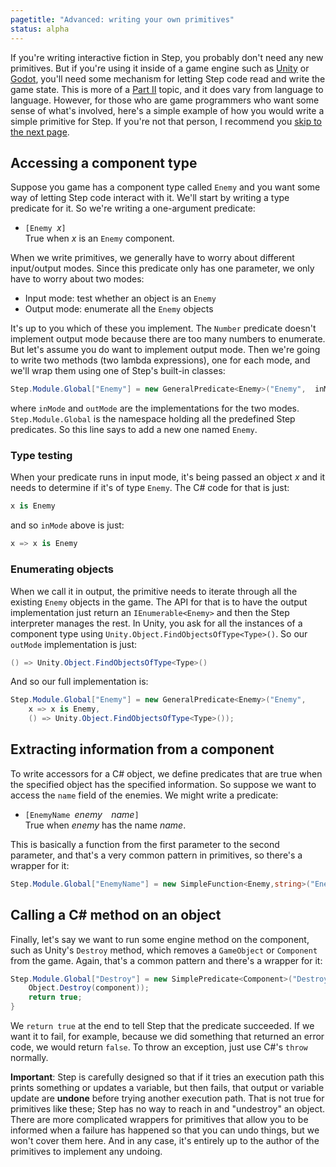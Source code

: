 ```yaml
---
pagetitle: "Advanced: writing your own primitives"
status: alpha
---
```

If you're writing interactive fiction in Step, you probably don't need any new primitives.  But if you're using it inside of a game engine such as [Unity](https://unity.com/) or [Godot](https://godotengine.org/), you'll need some mechanism for letting Step code read and write the game state.  This is more of a [Part II](part_ii) topic, and it does vary from language to language.  However, for those who are game programmers who want some sense of what's involved, here's a simple example of how you would write a simple primitive for Step.  If you're not that person, I recommend you [skip to the next page](next).

## Accessing a component type

Suppose you game has a component type called `Enemy` and you want some way of letting Step code interact with it.  We'll start by writing a type predicate for it.  So we're writing a one-argument predicate:

* `[Enemy `*x*`]`  
True when *x* is an `Enemy` component.

When we write primitives, we generally have to worry about different input/output modes.  Since this predicate only has one parameter, we only have to worry about two modes:

* Input mode: test whether an object is an `Enemy`
* Output mode: enumerate all the `Enemy` objects

It's up to you which of these you implement.  The `Number` predicate doesn't implement output mode because there are too many numbers to enumerate.  But let's assume you do want to implement output mode.  Then we're going to write two methods (two lambda expressions), one for each mode, and we'll wrap them using one of Step's built-in classes:
```csharp
Step.Module.Global["Enemy"] = new GeneralPredicate<Enemy>("Enemy",  inMode, outMode);
```
where `inMode` and `outMode` are the implementations for the two modes.  `Step.Module.Global` is the namespace holding all the predefined Step predicates.  So this line says to add a new one named `Enemy`.

### Type testing

When your predicate runs in input mode, it's being passed an object *x* and it needs to determine if it's of type `Enemy`.  The C# code for that is just:
```csharp
x is Enemy
```
and so `inMode` above is just:
```csharp
x => x is Enemy
```

### Enumerating objects

When we call it in output, the primitive needs to iterate through all the existing `Enemy` objects in the game.  The API for that is to have the output implementation just return an `IEnumerable<Enemy>` and then the Step interpreter manages the rest.  In Unity, you ask for all the instances of a component type using `Unity.Object.FindObjectsOfType<Type>()`.  So our `outMode` implementation is just:
```csharp
() => Unity.Object.FindObjectsOfType<Type>()
```
And so our full implementation is:
```csharp   
Step.Module.Global["Enemy"] = new GeneralPredicate<Enemy>("Enemy",
    x => x is Enemy,
    () => Unity.Object.FindObjectsOfType<Type>());
```

## Extracting information from a component

To write accessors for a C# object, we define predicates that are true when the specified object has the specified information.  So suppose we want to access the `name` field of the enemies.  We might write a predicate:

* `[EnemyName `*enemy*`  `*name*`]`  
True when *enemy* has the name *name*.

This is basically a function from the first parameter to the second parameter, and that's a very common pattern in primitives, so there's a wrapper for it:
```csharp
Step.Module.Global["EnemyName"] = new SimpleFunction<Enemy,string>("EnemyName",  enemy => enemy.name);
```

## Calling a C# method on an object

Finally, let's say we want to run some engine method on the component, such as Unity's `Destroy` method, which removes a `GameObject` or `Component` from the game.  Again, that's a common pattern and there's a wrapper for it:
```csharp
Step.Module.Global["Destroy"] = new SimplePredicate<Component>("Destroy", component => {
    Object.Destroy(component));
    return true;
}
```
We `return true` at the end to tell Step that the predicate succeeded.  If we want it to fail, for example, because we did something that returned an error code, we would return `false`.  To throw an exception, just use C#'s `throw` normally.

**Important**: Step is carefully designed so that if it tries an execution path this prints something or updates a variable, but then fails, that output or variable update are **undone** before trying another execution path.  That is not true for primitives like these; Step has no way to reach in and "undestroy" an object.  There are more complicated wrappers for primitives that allow you to be informed when a failure has happened so that you can undo things, but we won't cover them here.  And in any case, it's entirely up to the author of the primitives to implement any undoing.